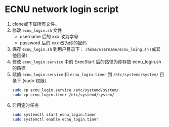 # ECNU network login script

1. clone或下载所有文件。
2. 修改 `ecnu_login.sh` 文件
   - username 后的 xxx 改为学号
   - password 后的 xxx 改为你的密码
3. 保存 `ecnu_login.sh` 到用户目录下： `/home/username/ecnu_loing.sh` (或其他目录）
4. 修改 `ecnu_login.service` 中的 ExecStart 后的路径为你存放 ecnu_login.sh 的路径
5. 赋值 `ecnu_login.service` 和 `ecnu_login.timer` 到 `/etc/systemd/system/` 目录下 (sudo 权限）
   ```sh
   sudo cp ecnu_login.service /etc/systemd/system/
   sudo cp ecnu_login.timer /etc/systemd/system/
   ```
6. 启用定时任务
   ```sh
   sudo systemctl start ecnu_login.timer
   sudo systemctl enable ecnu_login.timer
   ```
